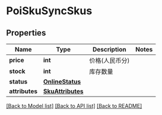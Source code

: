 # PoiSkuSyncSkus

## Properties
Name | Type | Description | Notes
------------ | ------------- | ------------- | -------------
**price** | **int** | 价格(人民币分) | 
**stock** | **int** | 库存数量 | 
**status** | [**OnlineStatus**](OnlineStatus.md) |  | 
**attributes** | [**SkuAttributes**](SkuAttributes.md) |  | 

[[Back to Model list]](../README.md#documentation-for-models) [[Back to API list]](../README.md#documentation-for-api-endpoints) [[Back to README]](../README.md)

